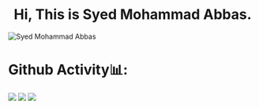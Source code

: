 <h1 align="center">Hi, This is Syed Mohammad Abbas.</h1>
<!-- <h3 align="center">A Web Developer and a Machine Learning Enthusiast.</h3> -->
<p align="left"> <img src="https://komarev.com/ghpvc/?username=syedmohammadabbas" alt="Syed Mohammad Abbas" /> </p>


# Github Activity📊:

<img src="https://github-readme-streak-stats.herokuapp.com/?user=syedmohammadabbas&&show_icons=true&&theme=algolia&hide_border=true"> 
<img src="https://github-readme-stats.vercel.app/api?username=syedmohammadabbas&&show_icons=true&theme=algolia&hide_border=true" >
<img src="https://github-readme-stats.vercel.app/api/top-langs/?username=syedmohammadabbas&layout=compact&&show_icons=true&&theme=algolia&hide_border=true">
